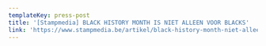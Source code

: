 ```yaml
---
templateKey: press-post
title: '[Stampmedia] BLACK HISTORY MONTH IS NIET ALLEEN VOOR BLACKS'
link: 'https://www.stampmedia.be/artikel/black-history-month-niet-alleen-voor-blacks'
---
```


